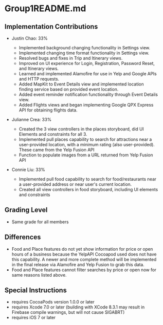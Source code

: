 # Group1README.md

## Implementation Contributions  
- Justin Chao: 33%     
    * Implemented background changing functionality in Settings view.
    * Implemented changing time format functionality in Settings view.
    * Resolved bugs and fixes in Trip and Itinerary views.
    * Improved on UI experience for Login, Registration, Password Reset, and Itinerary views.
    * Learned and implemented Alamofire for use in Yelp and Google APIs and HTTP requests.
    * Added MapKit to Event Details view and implemented location finding service based on provided
      event location.
    * Added event reminder notification functionality through Event Details view.
    * Added Flights views and began implementing Google QPX Express API for obtaining flights data.


- Julianne Crea: 33% 
    * Created the 3 view controllers in the places storyboard, did UI Elements and constraints for all 3. 
    * Implemented pull places capability to search for attractions near a user-provided location, with a minimum rating (also user-provided). These came from the Yelp Fusion API
    * Function to populate images from a URL returned from Yelp Fusion API


- Connie Liu: 33% 
    * Implemented pull food capability to search for food/restaurants near a user-provided address or near user's current location.
    * Created all view controllers in food storyboard, including UI elements and constraints
    

## Grading Level   
- Same grade for all members  


## Differences  
   * Food and Place features do not yet show information for price or open hours of a business because the YelpAPI Cocoapod used does not have this capability. A newer and more complete method will be implemented in the final release via Alamofire and Yelp Fusion to grab this data.
   * Food and Place features cannot filter searches by price or open now for same reasons listed above.


## Special Instructions   
- requires CocoaPods version 1.0.0 or later
- requires Xcode 7.0 or later (building with XCode 8.3.1 may result in Firebase
  compile warnings, but will not cause SIGABRT)
- requires iOS 7 or later
